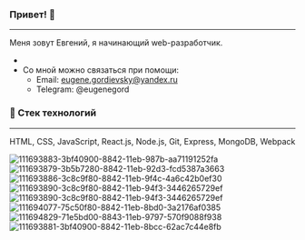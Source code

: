 ### Привет! 👋
***
Меня зовут Евгений, я начинающий web-разработчик.


* 
* Со мной можно связаться при помощи:
    * Email: eugene.gordievsky@yandex.ru
    * Telegram: @eugenegord

### 🔧 Стек технологий
***
HTML, CSS, JavaScript, React.js, Node.js, Git, Express, MongoDB, Webpack

![111693883-3bf40900-8842-11eb-987b-aa71191252fa](https://developer.mozilla.org/ru/docs/Web/HTML)
![111693879-3b5b7280-8842-11eb-92d3-fcd5387a3663](https://developer.mozilla.org/ru/docs/Web/CSS)
![111693886-3c8c9f80-8842-11eb-9f4c-4a6c42b0ef30](https://developer.mozilla.org/ru/docs/Web/JavaScript)
![111693890-3c8c9f80-8842-11eb-94f3-3446265729ef](https://ru.reactjs.org)
![111693890-3c8c9f80-8842-11eb-94f3-3446265729ef](https://nodejs.org/en/about/)
![111694077-75c50f80-8842-11eb-8bd0-3a2176af0385](https://www.mongodb.com)
![111694829-71e5bd00-8843-11eb-9797-570f9088f938](https://github.com)
![111693881-3bf40900-8842-11eb-8bcc-62ac7c44e8fb](https://expressjs.com)

